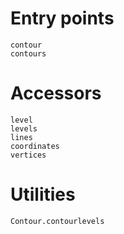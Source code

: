 # Entry points

```@docs
contour
contours
```

# Accessors

```@docs
level
levels
lines
coordinates
vertices
```

# Utilities
```@docs
Contour.contourlevels
```
